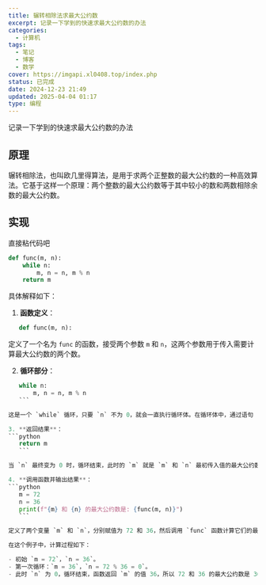 ```yaml
---
title: 辗转相除法求最大公约数
excerpt: 记录一下学到的快速求最大公约数的办法
categories:
  - 计算机
tags:
  - 笔记
  - 博客
  - 数学
cover: https://imgapi.xl0408.top/index.php
status: 已完成
date: 2024-12-23 21:49
updated: 2025-04-04 01:17
type: 编程
---
```

记录一下学到的快速求最大公约数的办法
<!--more-->
## 原理

辗转相除法，也叫欧几里得算法，是用于求两个正整数的最大公约数的一种高效算法。它基于这样一个原理：两个整数的最大公约数等于其中较小的数和两数相除余数的最大公约数。

## 实现

直接粘代码吧

```python title="src/main.py"
def func(m, n):
    while n:
        m, n = n, m % n
    return m
```

具体解释如下：

1. **函数定义**：

 ```python
    def func(m, n):
```

 定义了一个名为 `func` 的函数，接受两个参数 `m` 和 `n`，这两个参数用于传入需要计算最大公约数的两个数。

2. **循环部分**：

 ```python
    while n:
        m, n = n, m % n
    ```

 这是一个 `while` 循环，只要 `n` 不为 0，就会一直执行循环体。在循环体中，通过语句 `m, n = n, m % n` 实现了辗转相除的核心操作。它将 `n` 的值赋给 `m`，将 `m` 除以 `n` 的余数赋给 `n`。这样每次循环都在更新 `m` 和 `n` 的值，逐步逼近最大公约数。

3. **返回结果**：
 ```python
    return m
    ```

 当 `n` 最终变为 0 时，循环结束，此时的 `m` 就是 `m` 和 `n` 最初传入值的最大公约数，将其返回。

4. **调用函数并输出结果**：
 ```python
    m = 72
    n = 36
    print(f"{m} 和 {n} 的最大公约数是: {func(m, n)}")
    ```

 定义了两个变量 `m` 和 `n`，分别赋值为 72 和 36，然后调用 `func` 函数计算它们的最大公约数，并使用格式化字符串输出结果。

在这个例子中，计算过程如下：

- 初始 `m = 72`，`n = 36`。
- 第一次循环：`m = 36`，`n = 72 % 36 = 0`。
- 此时 `n` 为 0，循环结束，函数返回 `m` 的值 36，所以 72 和 36 的最大公约数是 36。
